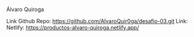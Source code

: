 Álvaro Quiroga 

Link Github Repo: https://github.com/AlvaroQuir0ga/desafio-03.git
Link: Netlify: https://productos-alvaro-quiroga.netlify.app/